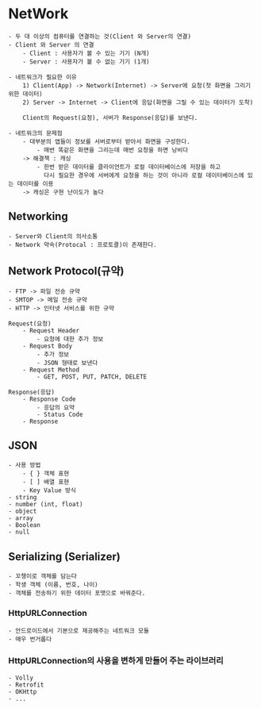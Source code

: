 # NetWork
    - 두 대 이상의 컴퓨터를 연결하는 것(Client 와 Server의 연결)
    - Client 와 Server 의 연결
        - Client : 사용자가 볼 수 있는 기기 (N개)
        - Server : 사용자가 볼 수 없는 기기 (1개)

    - 네트워크가 필요한 이유
        1) Client(App) -> Network(Internet) -> Server에 요청(첫 화면을 그리기 위한 데이터)
        2) Server -> Internet -> Client에 응답(화면을 그릴 수 있는 데이터가 도착)
        
        Client의 Request(요청), 서버가 Response(응답)를 보낸다. 

    - 네트워크의 문제점
        - 대부분의 앱들이 정보를 서버로부터 받아서 화면을 구성한다.
            - 매번 똑같은 화면을 그리는데 매번 요청을 하면 낭비다
        -> 해결책 : 캐싱
            - 한번 받은 데이터를 클라이언트가 로컬 데이터베이스에 저장을 하고
              다시 필요한 경우에 서버에게 요청을 하는 것이 아니라 로컬 데이터베이스에 있는 데이터를 이용
        -> 캐싱은 구현 난이도가 높다

## Networking
    - Server와 Client의 의사소통
    - Network 약속(Protocal : 프로토콜)이 존재한다.

## Network Protocol(규약)
    - FTP -> 파일 전송 규약
    - SMTOP -> 메일 전송 규약
    - HTTP -> 인터넷 서비스를 위한 규약

    Request(요청)
        - Request Header
            - 요청에 대한 추가 정보
        - Request Body
            - 추가 정보
            - JSON 형태로 보낸다
        - Request Method
            - GET, POST, PUT, PATCH, DELETE

    Response(응답)
        - Response Code
            - 응답의 요약
            - Status Code
        - Response

## JSON
    - 사용 방법
        - { } 객체 표현
        - [ ] 배열 표현
        - Key Value 방식
    - string
    - number (int, float)
    - object
    - array
    - Boolean
    - null
        
## Serializing (Serializer)
    - 꼬챙이로 객체를 담는다
    - 학생 객체 (이름, 번호, 나이)
    - 객체를 전송하기 위한 데이터 포맷으로 바꿔준다.

### HttpURLConnection
    - 안드로이드에서 기본으로 제공해주는 네트워크 모듈
    - 매우 번거롭다

### HttpURLConnection의 사용을 변하게 만들어 주는 라이브러리
    - Volly
    - Retrofit
    - OKHttp
    - ...
